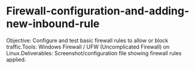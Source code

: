 # Firewall-configuration-and-adding-new-inbound-rule
Objective: Configure and test basic firewall rules to allow or block traffic.Tools: Windows Firewall / UFW (Uncomplicated Firewall) on Linux.Deliverables: Screenshot/configuration file showing firewall rules applied.
